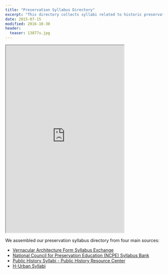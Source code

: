 ```yaml
---
title: "Preservation Syllabus Directory"
excerpt: "This directory collects syllabi related to historic preservation and public history from a variety of related syllabus collections including the Vernacular Architecture Form Syllabus Exchange, NCPE Syllabus Bank, H-Urban Syllabi, and Public History Syllabi - Public History Resource Center."
date: 2015-07-15
modified: 2016-10-30
header:
  teaser: 13877u.jpg
---
```

<iframe src="https://docs.google.com/spreadsheets/d/1kw6s6bolJS5Ju5G1vxZLLdrjB3XuoU0moQIjjpyTmOk/pubhtml?widget=true&amp;headers=false" width="75%" height="600px"></iframe>

We assembled our preservation syllabus directory from four main sources:

- [Vernacular Architecture Form Syllabus Exchange](http://www.vernaculararchitectureforum.org/Syllabi-Exchange)
- [National Council for Preservation Education (NCPE) Syllabus Bank](http://www.ncpe.us/syllabus-bank/)
- [Public History Syllabi - Public History Resource Center](http://www.publichistory.org/education/syllabi.asp)
- [H-Urban Syllabi](https://networks.h-net.org/node/40096)
